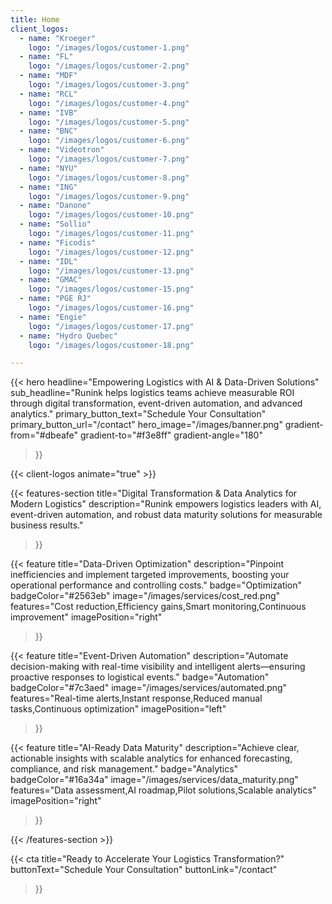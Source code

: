 ```yaml
---
title: Home
client_logos:
  - name: "Kroeger"
    logo: "/images/logos/customer-1.png"
  - name: "FL"
    logo: "/images/logos/customer-2.png"
  - name: "MDF"
    logo: "/images/logos/customer-3.png"
  - name: "RCL"
    logo: "/images/logos/customer-4.png"
  - name: "IVB"
    logo: "/images/logos/customer-5.png"
  - name: "BNC"
    logo: "/images/logos/customer-6.png"
  - name: "Videotron"
    logo: "/images/logos/customer-7.png"
  - name: "NYU"
    logo: "/images/logos/customer-8.png"
  - name: "ING"
    logo: "/images/logos/customer-9.png"
  - name: "Danone"
    logo: "/images/logos/customer-10.png"
  - name: "Sollio"
    logo: "/images/logos/customer-11.png"
  - name: "Ficodis"
    logo: "/images/logos/customer-12.png"
  - name: "IDL"
    logo: "/images/logos/customer-13.png"
  - name: "GMAC"
    logo: "/images/logos/customer-15.png"
  - name: "PGE RJ"
    logo: "/images/logos/customer-16.png"
  - name: "Engie"
    logo: "/images/logos/customer-17.png"
  - name: "Hydro Quebec"
    logo: "/images/logos/customer-18.png"

---
```


{{< hero 
    headline="Empowering Logistics with AI & Data-Driven Solutions"
    sub_headline="Runink helps logistics teams achieve measurable ROI through digital transformation, event-driven automation, and advanced analytics."
    primary_button_text="Schedule Your Consultation"
    primary_button_url="/contact"
    hero_image="/images/banner.png"
    gradient-from="#dbeafe"
    gradient-to="#f3e8ff"
    gradient-angle="180"
>}}

{{< client-logos animate="true" >}}

{{< features-section 
    title="Digital Transformation & Data Analytics for Modern Logistics"
    description="Runink empowers logistics leaders with AI, event-driven automation, and robust data maturity solutions for measurable business results."
>}}

{{< feature
    title="Data-Driven Optimization"
    description="Pinpoint inefficiencies and implement targeted improvements, boosting your operational performance and controlling costs."
    badge="Optimization"
    badgeColor="#2563eb"
    image="/images/services/cost_red.png"
    features="Cost reduction,Efficiency gains,Smart monitoring,Continuous improvement"
    imagePosition="right"
>}}

{{< feature
    title="Event-Driven Automation"
    description="Automate decision-making with real-time visibility and intelligent alerts—ensuring proactive responses to logistical events."
    badge="Automation"
    badgeColor="#7c3aed"
    image="/images/services/automated.png"
    features="Real-time alerts,Instant response,Reduced manual tasks,Continuous optimization"
    imagePosition="left"
>}}

{{< feature
    title="AI-Ready Data Maturity"
    description="Achieve clear, actionable insights with scalable analytics for enhanced forecasting, compliance, and risk management."
    badge="Analytics"
    badgeColor="#16a34a"
    image="/images/services/data_maturity.png"
    features="Data assessment,AI roadmap,Pilot solutions,Scalable analytics"
    imagePosition="right"
>}}

{{< /features-section >}}

{{< cta 
    title="Ready to Accelerate Your Logistics Transformation?"
    buttonText="Schedule Your Consultation"
    buttonLink="/contact"
>}}
